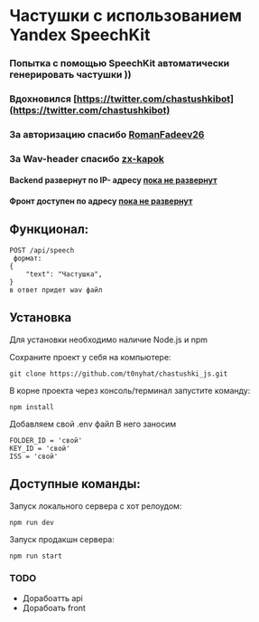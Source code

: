 # Частушки с использованием Yandex SpeechKit

### Попытка с помощью SpeechKit автоматически генерировать частушки ))
### Вдохновился [https://twitter.com/chastushkibot](https://twitter.com/chastushkibot)
### За авторизацию спасибо [RomanFadeev26](https://github.com/RomanFadeev26)
### За Wav-header спасибо [zx-kapok](https://github.com/zx-kapok)

#### Backend развернут по IP- адресу [пока не развернут](https://)
#### Фронт доступен по адресу [пока не развернут](https://)

  
## Функционал:
```
POST /api/speech 
 формат:
{
	"text": "Частушка",
}
в ответ придет wav файл 
```


## Установка

Для установки необходимо наличие Node.js и npm

Сохраните проект у себя на компьютере:
```
git clone https://github.com/t0nyhat/chastushki_js.git
```

В корне проекта через консоль/терминал запустите команду:
``` 
npm install
```
Добавляем свой .env файл
В него заносим 
``` 
FOLDER_ID = 'свой'
KEY_ID = 'свой'
ISS = 'свой'
``` 

## Доступные команды:  
Запуск локального сервера с хот релоудом:  
```
npm run dev
```  
Запуск продакшн сервера:  
```
npm run start
```
### TODO
- Дорабоатть api
- Дорабоать front
